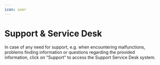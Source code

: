 ```yaml
---
icon: user
---
```


# Support & Service Desk

In case of any need for support, e.g. when encountering malfunctions, problems finding information or questions regarding the provided information, click on “Support” to access the Support Service Desk system.
